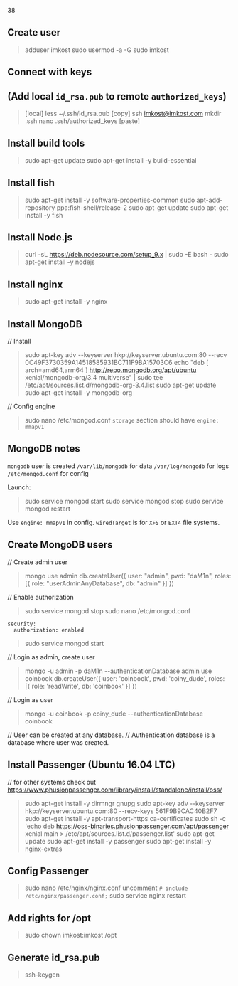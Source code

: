 38

## Create user

> adduser imkost
> sudo usermod -a -G sudo imkost


## Connect with keys
## (Add local `id_rsa.pub` to remote `authorized_keys`)

> [local] less ~/.ssh/id_rsa.pub
> [copy]
> ssh imkost@imkost.com
> mkdir .ssh
> nano .ssh/authorized_keys
> [paste]


## Install build tools

> sudo apt-get update
> sudo apt-get install -y build-essential


## Install fish

> sudo apt-get install -y software-properties-common
> sudo apt-add-repository ppa:fish-shell/release-2
> sudo apt-get update
> sudo apt-get install -y fish


## Install Node.js

> curl -sL https://deb.nodesource.com/setup_9.x | sudo -E bash -
> sudo apt-get install -y nodejs


## Install nginx

> sudo apt-get install -y nginx


## Install MongoDB

// Install
> sudo apt-key adv --keyserver hkp://keyserver.ubuntu.com:80 --recv 0C49F3730359A14518585931BC711F9BA15703C6
> echo "deb [ arch=amd64,arm64 ] http://repo.mongodb.org/apt/ubuntu xenial/mongodb-org/3.4 multiverse" | sudo tee /etc/apt/sources.list.d/mongodb-org-3.4.list
> sudo apt-get update
> sudo apt-get install -y mongodb-org

// Config engine
> sudo nano /etc/mongod.conf
> `storage` section should have `engine: mmapv1`

## MongoDB notes

`mongodb` user is created
`/var/lib/mongodb` for data
`/var/log/mongodb` for logs
`/etc/mongod.conf` for config

Launch:
> sudo service mongod start
> sudo service mongod stop
> sudo service mongod restart

Use `engine: mmapv1` in config.
`wiredTarget` is for `XFS` or `EXT4` file systems.


## Create MongoDB users

// Create admin user
> mongo
> use admin
> db.createUser({
    user: "admin",
    pwd: "daM1n",
    roles: [{ role: "userAdminAnyDatabase", db: "admin" }]
  })

// Enable authorization
> sudo service mongod stop
> sudo nano /etc/mongod.conf
```
security:
  authorization: enabled
```
> sudo service mongod start

// Login as admin, create user
> mongo -u admin -p daM1n --authenticationDatabase admin
> use coinbook
> db.createUser({
    user: 'coinbook',
    pwd: 'coiny_dude',
    roles: [{ role: 'readWrite', db: 'coinbook' }]
  })

// Login as user
> mongo -u coinbook -p coiny_dude --authenticationDatabase coinbook

// User can be created at any database.
// Authentication database is a database where user was created.


## Install Passenger (Ubuntu 16.04 LTC)
// for other systems check out https://www.phusionpassenger.com/library/install/standalone/install/oss/

> sudo apt-get install -y dirmngr gnupg
> sudo apt-key adv --keyserver hkp://keyserver.ubuntu.com:80 --recv-keys 561F9B9CAC40B2F7
> sudo apt-get install -y apt-transport-https ca-certificates
> sudo sh -c 'echo deb https://oss-binaries.phusionpassenger.com/apt/passenger xenial main > /etc/apt/sources.list.d/passenger.list'
> sudo apt-get update
> sudo apt-get install -y passenger
> sudo apt-get install -y nginx-extras


## Config Passenger

> sudo nano /etc/nginx/nginx.conf
> uncomment `# include /etc/nginx/passenger.conf;`
> sudo service nginx restart


## Add rights for /opt

> sudo chown imkost:imkost /opt


## Generate id_rsa.pub

> ssh-keygen
